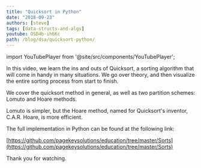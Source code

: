 ```yaml
---
title: "Quicksort in Python"
date: "2018-09-23"
authors: [steve]
tags: [data-structs-and-algs]
youtube: OSD4b-ih6Kc
path: /blog/dsa/quicksort-python/
---
```


import YouTubePlayer from '@site/src/components/YouTubePlayer';

<YouTubePlayer youtubeLink={frontmatter.youtube} />

In this video, we learn the ins and outs of Quicksort, a sorting algorithm that will come in handy in many situations. We go over theory, and then visualize the entire sorting process from start to finish.

<!--truncate-->

We cover the quicksort method in general, as well as two partition schemes: Lomuto and Hoare methods.

Lomuto is simpler, but the Hoare method, named for Quicksort's inventor, C.A.R. Hoare, is more efficient.

The full implementation in Python can be found at the following link:

[https://github.com/pagekeysolutions/education/tree/master/Sorts](https://github.com/pagekeysolutions/education/tree/master/Sorts)

Thank you for watching.